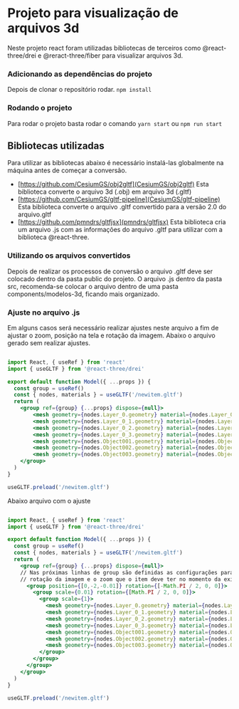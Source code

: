 # Projeto para visualização de arquivos 3d
Neste projeto react foram utilizadas bibliotecas de terceiros como @react-three/drei e @reract-three/fiber para visualizar arquivos 
3d.

### Adicionando as dependências do projeto
Depois de clonar o repositório rodar.
`npm install`

### Rodando o projeto
Para rodar o projeto basta rodar o comando `yarn start` ou `npm run start` 

## Bibliotecas utilizadas
Para utilizar as bibliotecas abaixo é necessário instalá-las globalmente na máquina antes de começar a conversão.

- [https://github.com/CesiumGS/obj2gltf](CesiumGS/obj2gltf) Esta biblioteca converte o arquivo 3d (.obj) em arquivo 3d (.gltf)
- [https://github.com/CesiumGS/gltf-pipeline](CesiumGS/gltf-pipeline) Esta biblioteca converte o arquivo .gltf convertido para a versão 2.0 do arquivo.gltf
- [https://github.com/pmndrs/gltfjsx](pmndrs/gltfjsx) Esta biblioteca cria um arquivo .js com as informações do arquivo .gltf para utilizar com a biblioteca @react-three.

### Utilizando os arquivos convertidos

Depois de realizar os processos de conversão o arquivo .gltf deve ser colocado dentro da pasta public do projeto.
O arquivo .js dentro da pasta src, recomenda-se colocar o arquivo dentro de uma pasta components/modelos-3d, ficando mais organizado.

### Ajuste no arquivo .js

Em alguns casos será necessário realizar ajustes neste arquivo a fim de ajustar o zoom, posição na tela e rotação da imagem.
Abaixo o arquivo gerado sem realizar ajustes.
```jsx

import React, { useRef } from 'react'
import { useGLTF } from '@react-three/drei'

export default function Model({ ...props }) {
  const group = useRef()
  const { nodes, materials } = useGLTF('/newitem.gltf')
  return (
    <group ref={group} {...props} dispose={null}>
        <mesh geometry={nodes.Layer_0.geometry} material={nodes.Layer_0.material} />
        <mesh geometry={nodes.Layer_0_1.geometry} material={nodes.Layer_0_1.material} />
        <mesh geometry={nodes.Layer_0_2.geometry} material={nodes.Layer_0_2.material} />
        <mesh geometry={nodes.Layer_0_3.geometry} material={nodes.Layer_0_3.material} />
        <mesh geometry={nodes.Object001.geometry} material={nodes.Object001.material} />
        <mesh geometry={nodes.Object002.geometry} material={nodes.Object002.material} />
        <mesh geometry={nodes.Object003.geometry} material={nodes.Object003.material} />
    </group>
  )
}

useGLTF.preload('/newitem.gltf')
```
Abaixo arquivo com o ajuste
```jsx

import React, { useRef } from 'react'
import { useGLTF } from '@react-three/drei'

export default function Model({ ...props }) {
  const group = useRef()
  const { nodes, materials } = useGLTF('/newitem.gltf')
  return (
    <group ref={group} {...props} dispose={null}>
    // Nas próximas linhas de group são definidas as configurações para a posição na tela,
    // rotação da imagem e o zoom que o item deve ter no momento da exibição.
      <group position={[0,-2,-0.01]} rotation={[-Math.PI / 2, 0, 0]}>
        <group scale={0.01} rotation={[Math.PI / 2, 0, 0]}>
          <group scale={1}>
            <mesh geometry={nodes.Layer_0.geometry} material={nodes.Layer_0.material} />
            <mesh geometry={nodes.Layer_0_1.geometry} material={nodes.Layer_0_1.material} />
            <mesh geometry={nodes.Layer_0_2.geometry} material={nodes.Layer_0_2.material} />
            <mesh geometry={nodes.Layer_0_3.geometry} material={nodes.Layer_0_3.material} />
            <mesh geometry={nodes.Object001.geometry} material={nodes.Object001.material} />
            <mesh geometry={nodes.Object002.geometry} material={nodes.Object002.material} />
            <mesh geometry={nodes.Object003.geometry} material={nodes.Object003.material} />
          </group>
        </group>
      </group>
    </group>
  )
}

useGLTF.preload('/newitem.gltf')
```
